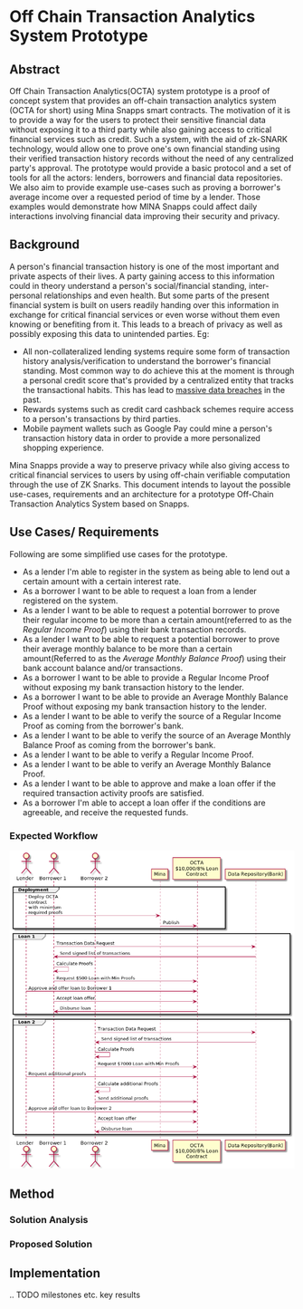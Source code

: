# Off Chain Transaction Analytics System Prototype

## Abstract

Off Chain Transaction Analytics(OCTA) system prototype is a proof of concept system that provides an off-chain transaction analytics system (OCTA for short) using Mina Snapps smart contracts. The motivation of it is to provide a way for the users to protect their sensitive financial data without exposing it to a third party while also gaining access to critical financial services such as credit. Such a system, with the aid of zk-SNARK technology, would allow one to prove one's own financial standing using their verified transaction history records without the need of any centralized party's approval. The prototype would provide a basic protocol and a set of tools for all the actors: lenders, borrowers and financial data repositories. We also aim to provide example use-cases such as proving a borrower's average income over a requested period of time by a lender. Those examples would demonstrate how MINA Snapps could affect daily interactions involving financial data improving their security and privacy.


## Background

A person's financial transaction history is one of the most important and private aspects of their lives. A party gaining access to this information could in theory understand a person's social/financial standing, inter-personal relationships and even health. But some parts of the present financial system is built on users readily handing over this information in exchange for critical financial services or even worse without them even knowing or benefiting from it. This leads to a breach of privacy as well as possibly exposing this data to unintended parties. Eg:

- All non-collateralized lending systems require some form of transaction history analysis/verification to understand the borrower's financial standing. Most common way to do achieve this at the moment is through a personal credit score that's provided by a centralized entity that tracks the transactional habits. This has lead to [massive data breaches](https://en.wikipedia.org/wiki/2017_Equifax_data_breach) in the past.
- Rewards systems such as credit card cashback schemes require access to a person's transactions by third parties.
- Mobile payment wallets such as Google Pay could mine a person's transaction history data in order to provide a more personalized shopping experience.

Mina Snapps provide a way to preserve privacy while also giving access to critical financial services to users by using off-chain verifiable computation through the use of ZK Snarks. This document intends to layout the possible use-cases, requirements and an architecture for a prototype Off-Chain Transaction Analytics System based on Snapps.

## Use Cases/ Requirements

Following are some simplified use cases for the prototype.

- As a lender I'm able to register in the system as being able to lend out a certain amount with a certain interest rate.
- As a borrower I want to be able to request a loan from a lender registered on the system.
- As a lender I want to be able to request a potential borrower to prove their regular income to be more than a certain amount(referred to as the _Regular Income Proof_) using their bank transaction records.
- As a lender I want to be able to request a potential borrower to prove their average monthly balance to be more than a certain amount(Referred to as the _Average Monthly Balance Proof_) using their bank account balance and/or transactions.
- As a borrower I want to be able to provide a Regular Income Proof without exposing my bank transaction history to the lender.
- As a borrower I want to be able to provide an Average Monthly Balance Proof without exposing my bank transaction history to the lender.
- As a lender I want to be able to verify the source of a Regular Income Proof as coming from the borrower's bank.
- As a lender I want to be able to verify the source of an Average Monthly Balance Proof as coming from the borrower's bank.
- As a lender I want to be able to verify a Regular Income Proof.
- As a lender I want to be able to verify an Average Monthly Balance Proof.
- As a lender I want to be able to approve and make a loan offer if the required transaction activity proofs are satisfied.
- As a borrower I'm able to accept a loan offer if the conditions are agreeable, and receive the requested funds.

### Expected Workflow

![High level](OCTA-0/highlevel-prototype.png)

## Method

### Solution Analysis

### Proposed Solution


## Implementation

.. TODO milestones etc. key results

